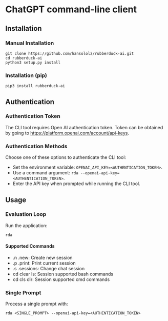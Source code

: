 # ChatGPT command-line client

## Installation

### Manual Installation

    git clone https://github.com/hansololz/rubberduck-ai.git
    cd rubberduck-ai
    python3 setup.py install

### Installation (pip)

    pip3 install rubberduck-ai

## Authentication

### Authentication Token
The CLI tool requires Open AI authentication token. Token can be obtained 
by going to https://platform.openai.com/account/api-keys.

### Authentication Methods
Choose one of these options to authenticate the CLI tool:
- Set the environment variable: `OPENAI_API_KEY=<AUTHENTICATION_TOKEN>`.
- Use a command argument: `rda --openai-api-key=<AUTHENTICATION_TOKEN>`.
- Enter the API key when prompted while running the CLI tool.

## Usage

### Evaluation Loop
Run the application:
    
    rda

#### Supported Commands
- .n .new: Create new session
- .p .print: Print current session 
- .s .sessions: Change chat session
- cd clear ls: Session supported bash commands
- cd cls dir: Session supported cmd commands

### Single Prompt
Process a single prompt with:

    rda <SINGLE_PROMPT> --openai-api-key=<AUTHENTICATION_TOKEN>
